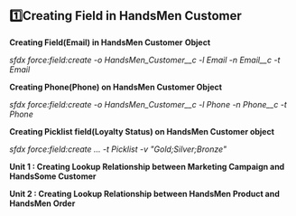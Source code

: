 ## 1️⃣Creating Field in HandsMen Customer
**Creating Field(Email) in HandsMen Customer** **Object**

*sfdx force:field:create -o HandsMen_Customer__c -l Email -n Email__c -t Email*

**Creating Phone(Phone) on HandsMen Customer Object**

*sfdx force:field:create -o HandsMen_Customer__c -l Phone -n Phone__c -t Phone*
 
**Creating Picklist field(Loyalty Status) on HandsMen Customer object**

*sfdx force:field:create ... -t Picklist -v "Gold;Silver;Bronze"*

**Unit 1 : Creating Lookup Relationship between Marketing Campaign and HandsSome Customer**

**Unit 2 : Creating Lookup Relationship between HandsMen Product and HandsMen Order**

